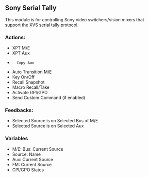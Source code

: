 ## Sony Serial Tally

This module is for controlling Sony video switchers/vision mixers that support the XVS serial tally protocol.

### Actions:

-   XPT M/E
-   XPT Aux
-       Copy Aux
-   Auto Transition M/E
-   Key On/Off
-   Recall Snapshot
-   Macro Recall/Take
-   Activate GPI/GPO
-   Send Custom Command (if enabled)

### Feedbacks:

-   Selected Source is on Selected Bus of M/E
-   Selected Source is on Selected Aux

### Variables

-   M/E: Bus: Current Source
-   Source: Name
-   Aux: Current Source
-   FM: Current Source
-   GPI/GPO States
